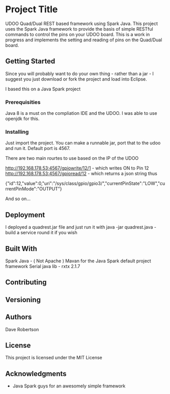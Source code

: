 
# Project Title

UDOO Quad/Dual REST based framework using Spark Java.  This project uses the Spark Java framework to provide the basis of simple RESTful commands
to control the pins on your UDOO board. This is a work in progress and implements the setting and reading of pins on the Quad/Dual board. 


## Getting Started

Since you will probably want to do your own thing - rather than a jar - I suggest you just download or fork the project and load into Eclipse.  

I based this on a Java Spark project

### Prerequisities

Java 8 is a must on the compliation IDE and the UDOO.  I was able to use openjdk for this.


### Installing

Just import the project.  You can make a runnable jar, port that to the udoo and run it.  Default port is 4567.

There are two main rourtes to use based on the IP of the UDOO

http://192.168.178.53:4567/gpiowrite/12/1 - which writes ON to Pin 12
http://192.168.178.53:4567/gpioread/12 - which returns a json string thus

{"id":12,"value":0,"uri":"/sys/class/gpio/gpio3/","currentPinState":"LOW","currentPinMode":"OUTPUT"}

And so on... 



## Deployment

I deployed a quadrest.jar file and just run it with java -jar quadrest.java - build a service round it if you wish

## Built With

Spark Java - ( Not Apache )
Mavan for the Java Spark default project framework
Serial java lib  - rxtx 2.1.7

## Contributing

## Versioning

## Authors


Dave Robertson

## License

This project is licensed under the MIT License

## Acknowledgments

* Java Spark guys for an awesomely simple framework

